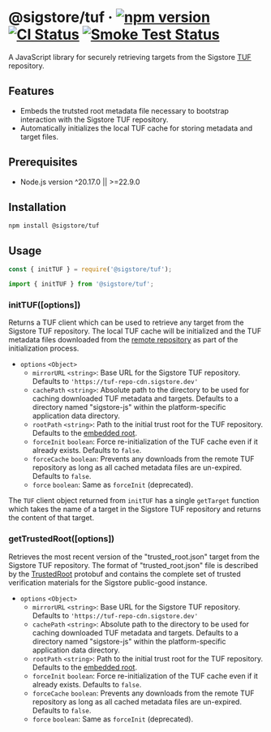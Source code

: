 # @sigstore/tuf &middot; [![npm version](https://img.shields.io/npm/v/@sigstore/tuf.svg?style=flat)](https://www.npmjs.com/package/@sigstore/tuf) [![CI Status](https://github.com/sigstore/sigstore-js/workflows/CI/badge.svg)](https://github.com/sigstore/sigstore-js/actions/workflows/ci.yml) [![Smoke Test Status](https://github.com/sigstore/sigstore-js/workflows/smoke-test/badge.svg)](https://github.com/sigstore/sigstore-js/actions/workflows/smoke-test.yml)

A JavaScript library for securely retrieving targets from the Sigstore [TUF][1]
repository.

## Features

- Embeds the trutsted root metadata file necessary to bootstrap interaction
  with the Sigstore TUF repository.
- Automatically initializes the local TUF cache for storing metadata and
  target files.

## Prerequisites

- Node.js version ^20.17.0 || >=22.9.0

## Installation

```
npm install @sigstore/tuf
```

## Usage

```javascript
const { initTUF } = require('@sigstore/tuf');
```

```javascript
import { initTUF } from '@sigstore/tuf';
```

### initTUF([options])

Returns a TUF client which can be used to retrieve any target from the Sigstore
TUF repository. The local TUF cache will be initialized and the TUF metadata
files downloaded from the [remote repository][2] as part of the initialization
process.

- `options` `<Object>`
  - `mirrorURL` `<string>`: Base URL for the Sigstore TUF repository. Defaults to `'https://tuf-repo-cdn.sigstore.dev'`
  - `cachePath` `<string>`: Absolute path to the directory to be used for caching downloaded TUF metadata and targets. Defaults to a directory named "sigstore-js" within the platform-specific application data directory.
  - `rootPath` `<string>`: Path to the initial trust root for the TUF repository. Defaults to the [embedded root](./store/public-good-instance-root.json).
  - `forceInit` `boolean`: Force re-initialization of the TUF cache even if it already exists. Defaults to `false`.
  - `forceCache` `boolean`: Prevents any downloads from the remote TUF repository as long as all cached metadata files are un-expired. Defaults to `false`.
  - `force` `boolean`: Same as `forceInit` (deprecated).

The `TUF` client object returned from `initTUF` has a single `getTarget`
function which takes the name of a target in the Sigstore TUF repository
and returns the content of that target.

### getTrustedRoot([options])

Retrieves the most recent version of the "trusted_root.json" target from the
Sigstore TUF repository. The format of "trusted_root.json" file is described
by the [TrustedRoot][3] protobuf and contains the complete set of trusted
verification materials for the Sigstore public-good instance.

- `options` `<Object>`
  - `mirrorURL` `<string>`: Base URL for the Sigstore TUF repository. Defaults to `'https://tuf-repo-cdn.sigstore.dev'`
  - `cachePath` `<string>`: Absolute path to the directory to be used for caching downloaded TUF metadata and targets. Defaults to a directory named "sigstore-js" within the platform-specific application data directory.
  - `rootPath` `<string>`: Path to the initial trust root for the TUF repository. Defaults to the [embedded root](./store/public-good-instance-root.json).
  - `forceInit` `boolean`: Force re-initialization of the TUF cache even if it already exists. Defaults to `false`.
  - `forceCache` `boolean`: Prevents any downloads from the remote TUF repository as long as all cached metadata files are un-expired. Defaults to `false`.
  - `force` `boolean`: Same as `forceInit` (deprecated).

[1]: https://theupdateframework.io/
[2]: https://sigstore-tuf-root.storage.googleapis.com/
[3]: https://github.com/sigstore/protobuf-specs/blob/main/protos/sigstore_trustroot.proto
